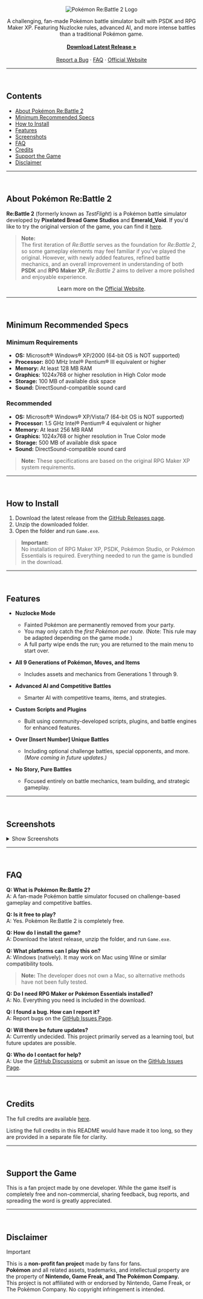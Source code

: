 <p align="center">
  <img src="https://i.imgur.com/X1N3ADz.png" alt="Pokémon Re:Battle 2 Logo">
</p>

<p align="center">
  A challenging, fan-made Pokémon battle simulator built with PSDK and RPG Maker XP. Featuring Nuzlocke rules, advanced AI, and more intense battles than a traditional Pokémon game.
  <br><br>
  <a href="https://github.com/EmeraldVoid/Pokemon-Re-Battle-2/releases"><strong>Download Latest Release »</strong></a>
  <br><br>
  <a href="https://github.com/EmeraldVoid/Pokemon-Re-Battle-2/issues">Report a Bug</a>
  ·
  <a href="#faq">FAQ</a>
  ·
  <a href="https://pokemon-re-battle-2.vercel.app/">Official Website</a>
</p>

---
<br>

## Contents

- [About Pokémon Re:Battle 2](#about-pokémon-rebattle-2)
- [Minimum Recommended Specs](#minimum-recommended-specs)
- [How to Install](#how-to-install)
- [Features](#features)
- [Screenshots](#screenshots)
- [FAQ](#faq)
- [Credits](#credits)
- [Support the Game](#support-the-game)
- [Disclaimer](#disclaimer)

---
<br>

## About Pokémon Re:Battle 2

**Re:Battle 2** (formerly known as *TestFlight*) is a Pokémon battle simulator developed by **Pixelated Bread Game Studios** and **Emerald_Void**. If you'd like to try the original version of the game, you can find it [here](https://github.com/EmeraldVoid/Pokemon-TestFlight/releases).

> **Note:**  
> The first iteration of *Re:Battle* serves as the foundation for *Re:Battle 2*, so some gameplay elements may feel familiar if you’ve played the original. However, with newly added features, refined battle mechanics, and an overall improvement in understanding of both **PSDK** and **RPG Maker XP**, *Re:Battle 2* aims to deliver a more polished and enjoyable experience.

<p align="center">
  Learn more on the <a href="https://pokemon-re-battle-2.vercel.app/">Official Website</a>.
</p>

---
<br>

## Minimum Recommended Specs

### Minimum Requirements

- **OS:** Microsoft® Windows® XP/2000 (64-bit OS is NOT supported)
- **Processor:** 800 MHz Intel® Pentium® III equivalent or higher
- **Memory:** At least 128 MB RAM
- **Graphics:** 1024x768 or higher resolution in High Color mode
- **Storage:** 100 MB of available disk space
- **Sound:** DirectSound-compatible sound card

### Recommended

- **OS:** Microsoft® Windows® XP/Vista/7 (64-bit OS is NOT supported)
- **Processor:** 1.5 GHz Intel® Pentium® 4 equivalent or higher
- **Memory:** At least 256 MB RAM
- **Graphics:** 1024x768 or higher resolution in True Color mode
- **Storage:** 500 MB of available disk space
- **Sound:** DirectSound-compatible sound card

> **Note:** These specifications are based on the original RPG Maker XP system requirements.

---
<br>

## How to Install

1. Download the latest release from the [GitHub Releases page](https://github.com/EmeraldVoid/Pokemon-Re-Battle-2/releases).
2. Unzip the downloaded folder.
3. Open the folder and run `Game.exe`.

> **Important:**  
> No installation of RPG Maker XP, PSDK, Pokémon Studio, or Pokémon Essentials is required. Everything needed to run the game is bundled in the download.

---
<br>

## Features

- **Nuzlocke Mode**
  - Fainted Pokémon are permanently removed from your party.
  - You may only catch the *first Pokémon per route.* (Note: This rule may be adapted depending on the game mode.)
  - A full party wipe ends the run; you are returned to the main menu to start over.

- **All 9 Generations of Pokémon, Moves, and Items**
  - Includes assets and mechanics from Generations 1 through 9.

- **Advanced AI and Competitive Battles**
  - Smarter AI with competitive teams, items, and strategies.

- **Custom Scripts and Plugins**
  - Built using community-developed scripts, plugins, and battle engines for enhanced features.

- **Over [Insert Number] Unique Battles**
  - Including optional challenge battles, special opponents, and more. *(More coming in future updates.)*

- **No Story, Pure Battles**
  - Focused entirely on battle mechanics, team building, and strategic gameplay.

---
<br>

## Screenshots

<details>
  <summary>Show Screenshots</summary>

_No screenshots available yet._

</details>

---
<br>

## FAQ

**Q: What is Pokémon Re:Battle 2?**  
A: A fan-made Pokémon battle simulator focused on challenge-based gameplay and competitive battles.

**Q: Is it free to play?**  
A: Yes. Pokémon Re:Battle 2 is completely free.

**Q: How do I install the game?**  
A: Download the latest release, unzip the folder, and run `Game.exe`.

**Q: What platforms can I play this on?**  
A: Windows (natively). It may work on Mac using Wine or similar compatibility tools.  

> **Note:** The developer does not own a Mac, so alternative methods have not been fully tested.

**Q: Do I need RPG Maker or Pokémon Essentials installed?**  
A: No. Everything you need is included in the download.

**Q: I found a bug. How can I report it?**  
A: Report bugs on the [GitHub Issues Page](https://github.com/EmeraldVoid/Pokemon-Re-Battle-2/issues).

**Q: Will there be future updates?**  
A: Currently undecided. This project primarily served as a learning tool, but future updates are possible.

**Q: Who do I contact for help?**  
A: Use the [GitHub Discussions](https://github.com/EmeraldVoid/Pokemon-Re-Battle-2/discussions) or submit an issue on the [GitHub Issues Page](https://github.com/EmeraldVoid/Pokemon-Re-Battle-2/issues).

---
<br>

## Credits

The full credits are available [here](#).  

Listing the full credits in this README would have made it too long, so they are provided in a separate file for clarity.

---
<br>

## Support the Game

This is a fan project made by one developer. While the game itself is completely free and non-commercial, sharing feedback, bug reports, and spreading the word is greatly appreciated.

---
<br>

## Disclaimer

> [!IMPORTANT]
> This is a **non-profit fan project** made by fans for fans.  
> **Pokémon** and all related assets, trademarks, and intellectual property are the property of **Nintendo, Game Freak, and The Pokémon Company.**  
> This project is not affiliated with or endorsed by Nintendo, Game Freak, or The Pokémon Company. No copyright infringement is intended.
